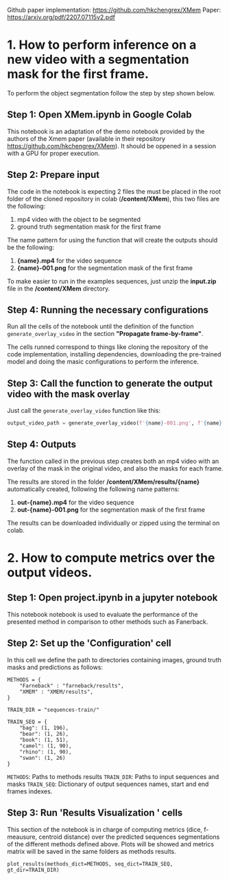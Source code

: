 Github paper implementation: https://github.com/hkchengrex/XMem
Paper: https://arxiv.org/pdf/2207.07115v2.pdf

# 1. How to perform inference on a new video with a segmentation mask for the first frame.

To perform the object segmentation follow the step by step shown below.

## Step 1: Open XMem.ipynb in Google Colab
This notebook is an adaptation of the demo notebook provided by the authors of the Xmem paper (available in their repository https://github.com/hkchengrex/XMem). It should be oppened in a session with a GPU for proper execution.

## Step 2: Prepare input
The code in the notebook is expecting 2 files the must be placed in the root folder of the cloned repository in colab (**/content/XMem**), this two files are the following:

1. mp4 video with the object to be segmented
2. ground truth segmentation mask for the first frame

The name pattern for using the function that will create the outputs should be the following:

1. **{name}.mp4** for the video sequence
2. **{name}-001.png** for the segmentation mask of the first frame

To make easier to run in the examples sequences, just unzip the **input.zip** file in the **/content/XMem** directory.

## Step 4: Running the necessary configurations
Run all the cells of the notebook until the definition of the function ```generate_overlay_video``` in the section **"Propagate frame-by-frame"**.

The cells runned correspond to things like cloning the repository of the code implementation, installing dependencies, downloading the pre-trained model and doing the masic configurations to perform the inference.

## Step 3: Call the function to generate the output video with the mask overlay

Just call the ```generate_overlay_video``` function like this:
```python
output_video_path = generate_overlay_video(f'{name}-001.png', f'{name}.mp4')
```

## Step 4: Outputs
The function called in the previous step creates both an mp4 video with an overlay of the mask in the original video, and also the masks for each frame.

The results are stored in the folder **/content/XMem/results/{name}** automatically created, following the following name patterns:

1. **out-{name}.mp4** for the video sequence
2. **out-{name}-001.png** for the segmentation mask of the first frame

The results can be downloaded individually or zipped using the terminal on colab.

# 2. How to compute metrics over the output videos.

## Step 1: Open project.ipynb in a jupyter notebook
This notebook notebook is used to evaluate the performance of the presented method in comparison to other methods such as Fanerback.

## Step 2: Set up the 'Configuration' cell
In this cell we define the path to directories containing images, ground truth masks and predictions as follows:
```
METHODS = {
    "Farneback" : "farneback/results",
    "XMEM" : "XMEM/results",
}

TRAIN_DIR = "sequences-train/"

TRAIN_SEQ = {
    "bag": (1, 196),
    "bear": (1, 26),
    "book": (1, 51),
    "camel": (1, 90),
    "rhino": (1, 90),
    "swan": (1, 26)
}
```
`METHODS`: Paths to methods results
`TRAIN_DIR`: Paths to input sequences and masks
`TRAIN_SEQ`: Dictionary of output sequences names, start and end frames indexes.

## Step 3: Run 'Results Visualization ' cells
This section of the notebook is in charge of computing metrics (dice, f-meausure, centroid distance) over the predicted sequences segmentations of the different methods defined above. Plots will be showed and metrics matrix will be saved in the same folders as methods results.
```
plot_results(methods_dict=METHODS, seq_dict=TRAIN_SEQ, gt_dir=TRAIN_DIR)
```
